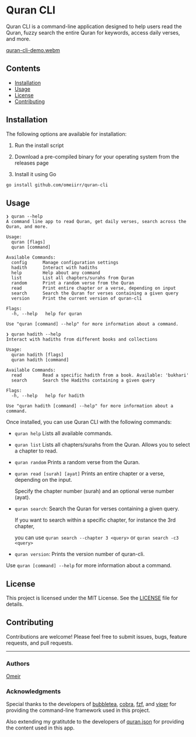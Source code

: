 # Quran CLI

Quran CLI is a command-line application designed to help users read the Quran, fuzzy search the entire Quran for keywords, access daily verses, and more.

[quran-cli-demo.webm](https://github.com/omeiirr/quran-cli/assets/54888682/0af0e82e-9f71-44cd-a027-9b58bc3bd695)


## Contents

- [Installation](https://github.com/omeiirr/quran-cli#installation)
- [Usage](https://github.com/omeiirr/quran-cli#usage)
- [License](https://github.com/omeiirr/quran-cli#license)
- [Contributing](https://github.com/omeiirr/quran-cli#contributing)

## Installation

The following options are available for installation:

1. Run the install script

2. Download a pre-compiled binary for your operating system from the releases page

3. Install it using Go

```bash
go install github.com/omeiirr/quran-cli
```

## Usage

```
❯ quran --help
A command line app to read Quran, get daily verses, search across the Quran, and more.

Usage:
  quran [flags]
  quran [command]

Available Commands:
  config      Manage configuration settings
  hadith      Interact with hadiths
  help        Help about any command
  list        List all chapters/surahs from Quran
  random      Print a random verse from the Quran
  read        Print entire chapter or a verse, depending on input
  search      Search the Quran for verses containing a given query
  version     Print the current version of quran-cli

Flags:
  -h, --help   help for quran

Use "quran [command] --help" for more information about a command.
```

```
❯ quran hadith --help
Interact with hadiths from different books and collections

Usage:
  quran hadith [flags]
  quran hadith [command]

Available Commands:
  read        Read a specific hadith from a book. Available: 'bukhari'
  search      Search the Hadiths containing a given query

Flags:
  -h, --help   help for hadith

Use "quran hadith [command] --help" for more information about a command.

```

Once installed, you can use Quran CLI with the following commands:

- `quran help` Lists all available commands.
- `quran list` Lists all chapters/surahs from the Quran. Allows you to select a chapter to read.
- `quran random` Prints a random verse from the Quran.
- `quran read [surah] [ayat]` Prints an entire chapter or a verse, depending on the input. 

   Specify the chapter number (surah) and an optional verse number (ayat).
- `quran search`: Search the Quran for verses containing a given query.

   If you want to search within a specific chapter, for instance the 3rd chapter,

   you can use `quran search --chapter 3 <query>` or `quran search -c3 <query>`
- `quran version`: Prints the version number of quran-cli.

Use `quran [command] --help` for more information about a command.

## License

This project is licensed under the MIT License. See the [LICENSE](https://github.com/omeiirr/quran-cli/blob/main/LICENSE) file for details.

## Contributing

Contributions are welcome! Please feel free to submit issues, bugs, feature requests, and pull requests.

---

### Authors

[Omeir](github.com/omeiirr)

### Acknowledgments

Special thanks to the developers of [bubbletea](https://github.com/charmbracelet/bubbletea/), [cobra](https://github.com/spf13/cobra), [fzf](https://github.com/junegunn/fzf), and [viper](https://github.com/spf13/viper) for providing the command-line framework used in this project.

Also extending my gratitutde to the developers of [quran.json](https://github.com/risan/quran-json) for providing the content used in this app.

